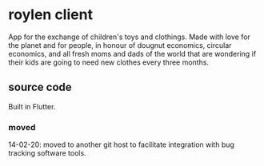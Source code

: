 # roylen client

App for the exchange of children's toys and clothings. Made with love for the planet and for people, in honour of dougnut economics, circular economics, and all fresh moms and dads of the world that are wondering if their kids are going to need new clothes every three months.

## source code

Built in Flutter.

### moved

14-02-20: moved to another git host to facilitate integration with bug tracking software tools.
